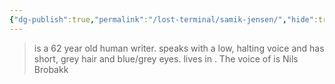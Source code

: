 ```yaml
---
{"dg-publish":true,"permalink":"/lost-terminal/samik-jensen/","hide":true,"noteIcon":""}
---
```


> <span query="get(aliases[0])"></span><span class="lv-live-text"></span><span type="end"></span> is a <span query="get(age)"></span><span class="lv-live-text">62</span><span type="end"></span> year old <span query="get(species)"></span><span class="lv-live-text">human</span><span type="end"></span> <span query="get(archetype)"></span><span class="lv-live-text">writer</span><span type="end"></span>. <span query="get(pronouns[0])"></span><span class="lv-live-text"></span><span type="end"></span> speaks with a <span query="get(voice)"></span><span class="lv-live-text">low, halting</span><span type="end"></span> voice and has <span query="get(hair)"></span><span class="lv-live-text">short, grey</span><span type="end"></span> hair and <span query="get(eyes)"></span><span class="lv-live-text">blue/grey</span><span type="end"></span> eyes. <span query="get(pronouns[0])"></span><span class="lv-live-text"></span><span type="end"></span> lives in <span query="get(home[0])"></span><span class="lv-live-text"></span><span type="end"></span>.
> The voice of <span query="get(aliases[0])"></span><span class="lv-live-text"></span><span type="end"></span> is <span query="get(actor)"></span><span class="lv-live-text">Nils Brobakk</span><span type="end"></span>

 